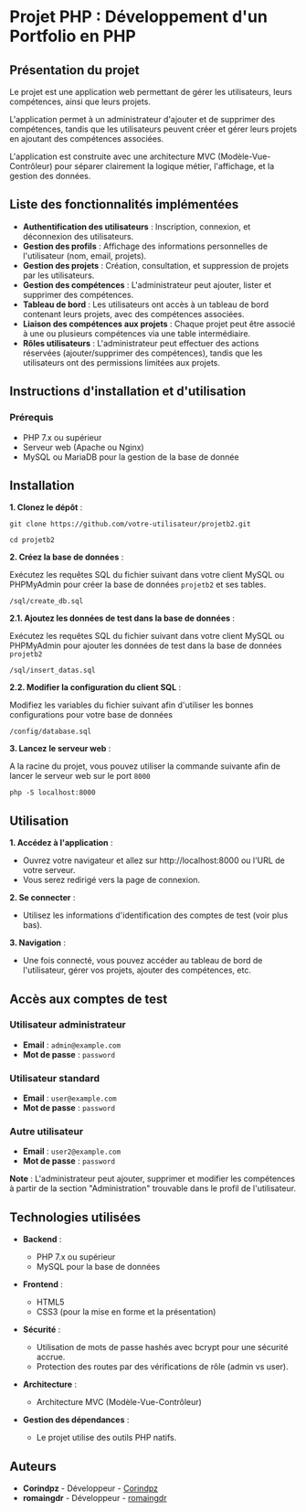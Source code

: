 # Projet PHP : Développement d'un Portfolio en PHP
## Présentation du projet

Le projet est une application web permettant de gérer les utilisateurs, leurs compétences, ainsi que leurs projets. 

L'application permet à un administrateur d'ajouter et de supprimer des compétences, tandis que les utilisateurs peuvent créer et gérer leurs projets en ajoutant des compétences associées.

 L'application est construite avec une architecture MVC (Modèle-Vue-Contrôleur) pour séparer clairement la logique métier, l'affichage, et la gestion des données. 

## Liste des fonctionnalités implémentées 

- **Authentification des utilisateurs** : Inscription, connexion, et déconnexion des utilisateurs. 
-  **Gestion des profils** : Affichage des informations personnelles de l'utilisateur (nom, email, projets). 
- **Gestion des projets** : Création, consultation, et suppression de projets par les utilisateurs.
- **Gestion des compétences** : L'administrateur peut ajouter, lister et supprimer des compétences. 
-  **Tableau de bord** : Les utilisateurs ont accès à un tableau de bord contenant leurs projets, avec des compétences associées. 
- **Liaison des compétences aux projets** : Chaque projet peut être associé à une ou plusieurs compétences via une table intermédiaire. 
- **Rôles utilisateurs** : L'administrateur peut effectuer des actions réservées (ajouter/supprimer des compétences), tandis que les utilisateurs ont des permissions limitées aux projets.


## Instructions d'installation et d'utilisation
 ### Prérequis
  - PHP 7.x ou supérieur 
  - Serveur web (Apache ou Nginx) 
  - MySQL ou MariaDB pour la gestion de la base de donnée

## Installation
**1. Clonez le dépôt** : 

``git clone https://github.com/votre-utilisateur/projetb2.git``

``cd projetb2``

**2. Créez la base de données** :

 Exécutez les requêtes SQL du fichier suivant dans votre client MySQL ou PHPMyAdmin pour créer la base de données `projetb2` et ses tables.
 
``/sql/create_db.sql``

**2.1. Ajoutez les données de test dans la base de données** :

 Exécutez les requêtes SQL du fichier suivant dans votre client MySQL ou PHPMyAdmin pour ajouter les données de test dans la base de données `projetb2`
 
``/sql/insert_datas.sql``

**2.2. Modifier la configuration du client SQL** :

Modifiez les variables du fichier suivant afin d'utiliser les bonnes configurations pour votre base de données

``/config/database.sql``

**3.  Lancez le serveur web** :

 A la racine du projet, vous pouvez utiliser la commande suivante afin de lancer le serveur web sur le port ``8000``
 
``php -S localhost:8000``


## Utilisation

**1. Accédez à l'application** :
-   Ouvrez votre navigateur et allez sur http://localhost:8000 ou l'URL de votre serveur.
-   Vous serez redirigé vers la page de connexion.

**2. Se connecter** : 

-   Utilisez les informations d'identification des comptes de test (voir plus bas).

**3. Navigation** :

-   Une fois connecté, vous pouvez accéder au tableau de bord de l'utilisateur, gérer vos projets, ajouter des compétences, etc.

## Accès aux comptes de test

### Utilisateur administrateur

-   **Email** : `admin@example.com`
-   **Mot de passe** : `password`

### Utilisateur standard

-   **Email** : `user@example.com`
-   **Mot de passe** : `password`

### Autre utilisateur

-   **Email** : `user2@example.com`
-   **Mot de passe** : `password`

**Note** : L'administrateur peut ajouter, supprimer et modifier les compétences à partir de la section "Administration" trouvable dans le profil de l'utilisateur.

## Technologies utilisées

-   **Backend** :
    
    -   PHP 7.x ou supérieur
    -   MySQL pour la base de données
-   **Frontend** :
    
    -   HTML5
    -   CSS3 (pour la mise en forme et la présentation)

-   **Sécurité** :
    
    -   Utilisation de mots de passe hashés avec bcrypt pour une sécurité accrue.
    -   Protection des routes par des vérifications de rôle (admin vs user).
-   **Architecture** :
    
    -   Architecture MVC (Modèle-Vue-Contrôleur)
-   **Gestion des dépendances** :
    
    -   Le projet utilise des outils PHP natifs.

## Auteurs

-   **Corindpz** - Développeur - [Corindpz](https://github.com/Corindpz/)
-   **romaingdr** - Développeur - [romaingdr](https://github.com/romaingdr)